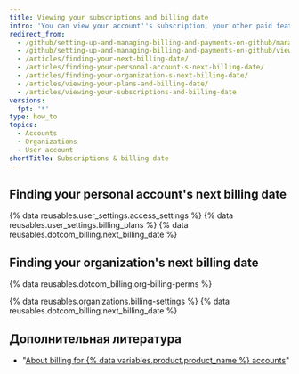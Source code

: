 ```yaml
---
title: Viewing your subscriptions and billing date
intro: 'You can view your account''s subscription, your other paid features and products, and your next billing date in your account''s billing settings.'
redirect_from:
  - /github/setting-up-and-managing-billing-and-payments-on-github/managing-your-github-billing-settings/viewing-your-subscriptions-and-billing-date
  - /github/setting-up-and-managing-billing-and-payments-on-github/viewing-your-subscriptions-and-billing-date
  - /articles/finding-your-next-billing-date/
  - /articles/finding-your-personal-account-s-next-billing-date/
  - /articles/finding-your-organization-s-next-billing-date/
  - /articles/viewing-your-plans-and-billing-date/
  - /articles/viewing-your-subscriptions-and-billing-date
versions:
  fpt: '*'
type: how_to
topics:
  - Accounts
  - Organizations
  - User account
shortTitle: Subscriptions & billing date
---
```


## Finding your personal account's next billing date

{% data reusables.user_settings.access_settings %}
{% data reusables.user_settings.billing_plans %}
{% data reusables.dotcom_billing.next_billing_date %}

## Finding your organization's next billing date

{% data reusables.dotcom_billing.org-billing-perms %}

{% data reusables.organizations.billing-settings %}
{% data reusables.dotcom_billing.next_billing_date %}

## Дополнительная литература

- "[About billing for {% data variables.product.product_name %} accounts](/articles/about-billing-for-github-accounts)"
